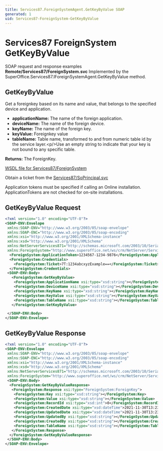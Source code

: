 ```yaml
---
title: Services87.ForeignSystemAgent.GetKeyByValue SOAP
generated: 1
uid: Services87-ForeignSystem-GetKeyByValue
---
```


# Services87 ForeignSystem GetKeyByValue

SOAP request and response examples **Remote/Services87/ForeignSystem.svc**
Implemented by the <see cref="M:SuperOffice.Services87.IForeignSystemAgent.GetKeyByValue">SuperOffice.Services87.IForeignSystemAgent.GetKeyByValue</see> method.

## GetKeyByValue

Get a foreignkey based on its name and value, that belongs to the specified device and application.

* **applicationName:** The name of the foreign application.
* **deviceName:** The name of the foreign device.
* **keyName:** The name of the foreign key.
* **keyValue:** Foreignkey value
* **tableName:** Table name, transformed to and from numeric table id by the service layer.&lt;p/&gt;Use an empty string to indicate that your key is not bound to any specific table.

**Returns:** The ForeignKey.


[WSDL file for Services87/ForeignSystem](../Services87-ForeignSystem.md)

Obtain a ticket from the [Services87/SoPrincipal.svc](../SoPrincipal/index.md)

Application tokens must be specified if calling an Online installation. ApplicationTokens are not checked for on-site installations.

## GetKeyByValue Request

```xml
<?xml version="1.0" encoding="UTF-8"?>
<SOAP-ENV:Envelope
 xmlns:SOAP-ENV="http://www.w3.org/2003/05/soap-envelope"
 xmlns:SOAP-ENC="http://www.w3.org/2003/05/soap-encoding"
 xmlns:xsi="http://www.w3.org/2001/XMLSchema-instance"
 xmlns:xsd="http://www.w3.org/2001/XMLSchema"
 xmlns:NetServerServices871="http://schemas.microsoft.com/2003/10/Serialization/"
 xmlns:ForeignSystem="http://www.superoffice.net/ws/crm/NetServer/Services87">
  <ForeignSystem:ApplicationToken>1234567-1234-9876</ForeignSystem:ApplicationToken>
  <ForeignSystem:Credentials>
    <ForeignSystem:Ticket>7T:1234abcxyzExample==</ForeignSystem:Ticket>
  </ForeignSystem:Credentials>
 <SOAP-ENV:Body>
   <ForeignSystem:GetKeyByValue>
    <ForeignSystem:ApplicationName xsi:type="xsd:string"></ForeignSystem:ApplicationName>
    <ForeignSystem:DeviceName xsi:type="xsd:string"></ForeignSystem:DeviceName>
    <ForeignSystem:KeyName xsi:type="xsd:string"></ForeignSystem:KeyName>
    <ForeignSystem:KeyValue xsi:type="xsd:string"></ForeignSystem:KeyValue>
    <ForeignSystem:TableName xsi:type="xsd:string"></ForeignSystem:TableName>
   </ForeignSystem:GetKeyByValue>

 </SOAP-ENV:Body>
</SOAP-ENV:Envelope>

```


## GetKeyByValue Response

```xml
<?xml version="1.0" encoding="UTF-8"?>
<SOAP-ENV:Envelope
 xmlns:SOAP-ENV="http://www.w3.org/2003/05/soap-envelope"
 xmlns:SOAP-ENC="http://www.w3.org/2003/05/soap-encoding"
 xmlns:xsi="http://www.w3.org/2001/XMLSchema-instance"
 xmlns:xsd="http://www.w3.org/2001/XMLSchema"
 xmlns:NetServerServices871="http://schemas.microsoft.com/2003/10/Serialization/"
 xmlns:ForeignSystem="http://www.superoffice.net/ws/crm/NetServer/Services87">
 <SOAP-ENV:Body>
  <ForeignSystem:GetKeyByValueResponse>
   <ForeignSystem:Response xsi:type="ForeignSystem:ForeignKey">
    <ForeignSystem:Key xsi:type="xsd:string"></ForeignSystem:Key>
    <ForeignSystem:Value xsi:type="xsd:string"></ForeignSystem:Value>
    <ForeignSystem:RecordId xsi:type="xsd:int">0</ForeignSystem:RecordId>
    <ForeignSystem:CreatedDate xsi:type="xsd:dateTime">2021-11-30T13:23:17Z</ForeignSystem:CreatedDate>
    <ForeignSystem:UpdatedDate xsi:type="xsd:dateTime">2021-11-30T13:23:17Z</ForeignSystem:UpdatedDate>
    <ForeignSystem:UpdatedBy xsi:type="xsd:string"></ForeignSystem:UpdatedBy>
    <ForeignSystem:CreatedBy xsi:type="xsd:string"></ForeignSystem:CreatedBy>
    <ForeignSystem:TableName xsi:type="xsd:string"></ForeignSystem:TableName>
   </ForeignSystem:Response>
  </ForeignSystem:GetKeyByValueResponse>
 </SOAP-ENV:Body>
</SOAP-ENV:Envelope>

```

